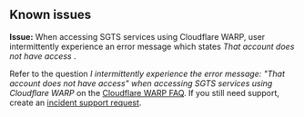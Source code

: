 ## Known issues

**Issue:** When accessing SGTS services using Cloudflare WARP, user intermittently experience an error message which states *That account does not have access* .

Refer to the question *I intermittently experience the error message: "That account does not have access" when accessing SGTS services using Cloudflare WARP* on the [Cloudflare WARP FAQ](faqs/cloudflare-warp-known-issues). If you still need support, create an [incident support request](raise-an-incident-support-request).

